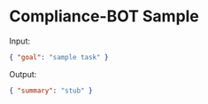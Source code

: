 # Compliance-BOT Sample

Input:

```json
{ "goal": "sample task" }
```

Output:

```json
{ "summary": "stub" }
```
